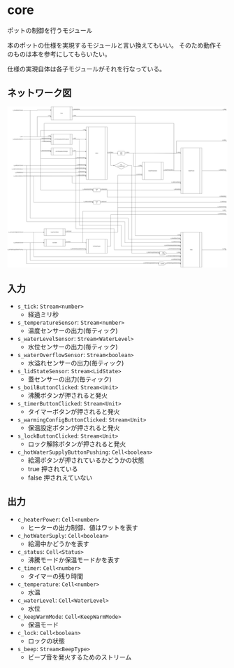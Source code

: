# core

ポットの制御を行うモジュール

本のポットの仕様を実現するモジュールと言い換えてもいい。
そのため動作そのものは本を参考にしてもらいたい。

仕様の実現自体は各子モジュールがそれを行なっている。

## ネットワーク図

![core.png](../images/core.png)

## 入力

- `s_tick`: `Stream<number>`
  - 経過ミリ秒
- `s_temperatureSensor`: `Stream<number>`
  - 温度センサーの出力(毎ティック)
- `s_waterLevelSensor`: `Stream<WaterLevel>`
  - 水位センサーの出力(毎ティック)
- `s_waterOverflowSensor`: `Stream<boolean>`
  - 水溢れセンサーの出力(毎ティック)
- `s_lidStateSensor`: `Stream<LidState>`
  - 蓋センサーの出力(毎ティック)
- `s_boilButtonClicked`: `Stream<Unit>`
  - 沸騰ボタンが押されると発火
- `s_timerButtonClicked`: `Stream<Unit>`
  - タイマーボタンが押されると発火
- `s_warmingConfigButtonClicked`: `Stream<Unit>`
  - 保温設定ボタンが押されると発火
- `s_lockButtonClicked`: `Stream<Unit>`
  - ロック解除ボタンが押されると発火
- `c_hotWaterSupplyButtonPushing`: `Cell<boolean>`
  - 給湯ボタンが押されているかどうかの状態
  - true 押されている
  - false 押されえていない

## 出力

- `c_heaterPower`: `Cell<number>`
  - ヒーターの出力制御、値はワットを表す
- `c_hotWaterSuply`: `Cell<boolean>`
  - 給湯中かどうかを表す
- `c_status`: `Cell<Status>`
  - 沸騰モードか保温モードかを表す
- `c_timer`: `Cell<number>`
  - タイマーの残り時間
- `c_temperature`: `Cell<number>`
  - 水温
- `c_waterLevel`: `Cell<WaterLevel>`
  - 水位
- `c_keepWarmMode`: `Cell<KeepWarmMode>`
  - 保温モード
- `c_lock`: `Cell<boolean>`
  - ロックの状態
- `s_beep`: `Stream<BeepType>`
  - ビープ音を発火するためのストリーム
